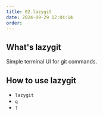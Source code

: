 ```yaml
---
title: 02.lazygit
date: 2024-09-29 12:04:14
order: 
---
```


## What's lazygit

Simple terminal UI for git commands.

## How to use lazygit

- `lazygit`
- `q`
- `?`
